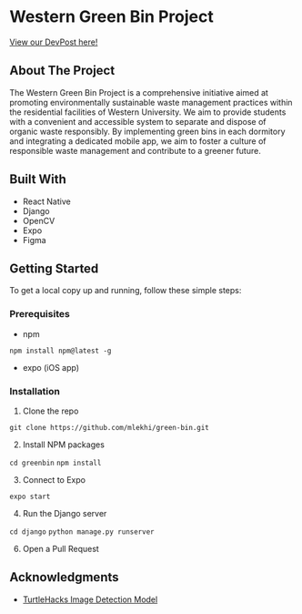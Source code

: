 # Western Green Bin Project
[View our DevPost here!](https://devpost.com/software/western-green-bin-project?ref_content=my-projects-tab&ref_feature=my_projects)

## About The Project
The Western Green Bin Project is a comprehensive initiative aimed at promoting environmentally sustainable waste management practices within the residential facilities of Western University. We aim to provide students with a convenient and accessible system to separate and dispose of organic waste responsibly. By implementing green bins in each dormitory and integrating a dedicated mobile app, we aim to foster a culture of responsible waste management and contribute to a greener future.

## Built With
- React Native
- Django
- OpenCV
- Expo
- Figma

## Getting Started
To get a local copy up and running, follow these simple steps:

### Prerequisites
- npm

`npm install npm@latest -g`
- expo (iOS app)

### Installation
1. Clone the repo

`git clone https://github.com/mlekhi/green-bin.git`

2. Install NPM packages

`cd greenbin`
`npm install`

3. Connect to Expo

`expo start`

4. Run the Django server

`cd django`
`python manage.py runserver`

6. Open a Pull Request

## Acknowledgments
- [TurtleHacks Image Detection Model](https://github.com/rabibasukala01/turtlehacks)
